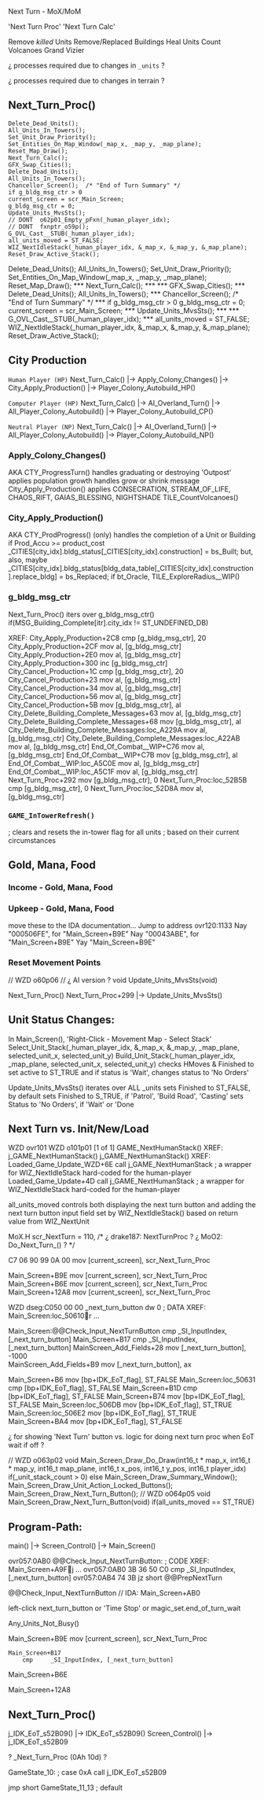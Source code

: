 
Next Turn - MoX/MoM

'Next Turn Proc'
'Next Turn Calc'



Remove *killed* Units
Remove/Replaced Buildings
Heal Units
Count Volcanoes
Grand Vizier

¿ processes required due to changes in `_units` ?

¿ processes required due to changes in terrain ?





## Next_Turn_Proc()
    Delete_Dead_Units();
    All_Units_In_Towers();
    Set_Unit_Draw_Priority();
    Set_Entities_On_Map_Window(_map_x, _map_y, _map_plane);
    Reset_Map_Draw();
    Next_Turn_Calc();
    GFX_Swap_Cities();
    Delete_Dead_Units();
    All_Units_In_Towers();
    Chancellor_Screen();  /* "End of Turn Summary" */
    if g_bldg_msg_ctr > 0
    current_screen = scr_Main_Screen;
    g_bldg_msg_ctr = 0;
    Update_Units_MvsSts();
    // DONT  o62p01_Empty_pFxn(_human_player_idx);
    // DONT  fxnptr_o59p();
    G_OVL_Cast__STUB(_human_player_idx);
    all_units_moved = ST_FALSE;
    WIZ_NextIdleStack(_human_player_idx, &_map_x, &_map_y, &_map_plane);
    Reset_Draw_Active_Stack();


Delete_Dead_Units();  All_Units_In_Towers();
Set_Unit_Draw_Priority();  Set_Entities_On_Map_Window(_map_x, _map_y, _map_plane);  Reset_Map_Draw();
*** Next_Turn_Calc(); ***
*** GFX_Swap_Cities(); ***
Delete_Dead_Units();  All_Units_In_Towers();
*** Chancellor_Screen();  /* "End of Turn Summary" */ ***
if g_bldg_msg_ctr > 0  g_bldg_msg_ctr = 0;
current_screen = scr_Main_Screen;
*** Update_Units_MvsSts(); ***
*** G_OVL_Cast__STUB(_human_player_idx); ***
all_units_moved = ST_FALSE;  WIZ_NextIdleStack(_human_player_idx, &_map_x, &_map_y, &_map_plane);  Reset_Draw_Active_Stack();




## City Production

`Human Player (HP)`
    Next_Turn_Calc()
        |-> Apply_Colony_Changes()
            |-> City_Apply_Production()
                |-> Player_Colony_Autobuild_HP()

`Computer Player (HP)`
    Next_Turn_Calc()
        |-> AI_Overland_Turn()
            |-> All_Player_Colony_Autobuild()
                |-> Player_Colony_Autobuild_CP()

`Neutral Player (NP)`
    Next_Turn_Calc()
        |-> AI_Overland_Turn()
            |-> All_Player_Colony_Autobuild()
                |-> Player_Colony_Autobuild_NP()

### Apply_Colony_Changes()
AKA CTY_ProgressTurn()
    handles graduating or destroying 'Outpost'
    applies population growth
    handles grow or shrink message
    City_Apply_Production()
    applies CONSECRATION, STREAM_OF_LIFE, CHAOS_RIFT, GAIAS_BLESSING, NIGHTSHADE
    TILE_CountVolcanoes()

### City_Apply_Production()
AKA CTY_ProdProgress()
    (only) handles the completion of a Unit or Building
    if Prod_Accu >= product_cost
        _CITIES[city_idx].bldg_status[_CITIES[city_idx].construction] = bs_Built;
            but, also, maybe _CITIES[city_idx].bldg_status[bldg_data_table[_CITIES[city_idx].construction].replace_bldg] = bs_Replaced;
    if bt_Oracle, TILE_ExploreRadius__WIP()



### g_bldg_msg_ctr

Next_Turn_Proc() iters over g_bldg_msg_ctr()
    if(MSG_Building_Complete[itr].city_idx != ST_UNDEFINED_DB)
        

XREF:
    City_Apply_Production+2C8                             cmp     [g_bldg_msg_ctr], 20
    City_Apply_Production+2CF                             mov     al, [g_bldg_msg_ctr]
    City_Apply_Production+2E0                             mov     al, [g_bldg_msg_ctr]
    City_Apply_Production+300                             inc     [g_bldg_msg_ctr]    
    City_Cancel_Production+1C                        cmp     [g_bldg_msg_ctr], 20
    City_Cancel_Production+23                        mov     al, [g_bldg_msg_ctr]
    City_Cancel_Production+34                        mov     al, [g_bldg_msg_ctr]
    City_Cancel_Production+56                        mov     al, [g_bldg_msg_ctr]
    City_Cancel_Production+5B                        mov     [g_bldg_msg_ctr], al
    City_Delete_Building_Complete_Messages+63        mov     al, [g_bldg_msg_ctr]
    City_Delete_Building_Complete_Messages+68        mov     [g_bldg_msg_ctr], al
    City_Delete_Building_Complete_Messages:loc_A229A mov     al, [g_bldg_msg_ctr]
    City_Delete_Building_Complete_Messages:loc_A22AB mov     al, [g_bldg_msg_ctr]
    End_Of_Combat__WIP+C76                           mov     al, [g_bldg_msg_ctr]
    End_Of_Combat__WIP+C7B                           mov     [g_bldg_msg_ctr], al
    End_Of_Combat__WIP:loc_A5C0E                     mov     al, [g_bldg_msg_ctr]
    End_Of_Combat__WIP:loc_A5C1F                     mov     al, [g_bldg_msg_ctr]
    Next_Turn_Proc+292                               mov     [g_bldg_msg_ctr], 0 
    Next_Turn_Proc:loc_52B5B                         cmp     [g_bldg_msg_ctr], 0 
    Next_Turn_Proc:loc_52D8A                         mov     al, [g_bldg_msg_ctr]






### `GAME_InTowerRefresh()`
; clears and resets the in-tower flag for all units
; based on their current circumstances





## Gold, Mana, Food

### Income - Gold, Mana, Food

### Upkeep - Gold, Mana, Food











move these to the IDA documentation...
Jump to address
ovr120:1133
Nay "000506FE", for "Main_Screen+B9E"
Nay "00043ABE", for "Main_Screen+B9E"
Yay "Main_Screen+B9E"






### Reset Movement Points

// WZD o60p06
// ¿ AI version ?
void Update_Units_MvsSts(void)

Next_Turn_Proc()
    Next_Turn_Proc+299
    |-> Update_Units_MvsSts()



## Unit Status Changes:

In Main_Screen(), 'Right-Click - Movement Map - Select Stack'
    Select_Unit_Stack(_human_player_idx, &_map_x, &_map_y, _map_plane, selected_unit_x, selected_unit_y)
            Build_Unit_Stack(_human_player_idx, _map_plane, selected_unit_x, selected_unit_y)
                checks HMoves & Finished to set active to ST_TRUE
                    and if status is 'Wait', changes status to 'No Orders'

Update_Units_MvsSts()
    iterates over ALL _units
        sets Finished to ST_FALSE, by default
        sets Finished to S_TRUE, if 'Patrol', 'Build Road', 'Casting'
        sets Status  to 'No Orders', if 'Wait' or 'Done






## Next Turn vs. Init/New/Load


WZD ovr101
WZD o101p01  [1 of 1]
GAME_NextHumanStack()
XREF:
j_GAME_NextHumanStack()
j_GAME_NextHumanStack()
XREF:
Loaded_Game_Update_WZD+6E call    j_GAME_NextHumanStack           ; a wrapper for WIZ_NextIdleStack hard-coded for the human-player
Loaded_Game_Update+4D     call    j_GAME_NextHumanStack           ; a wrapper for WIZ_NextIdleStack hard-coded for the human-player






all_units_moved
    controls both displaying the next turn button and adding the next turn button input field
set by WIZ_NextIdleStack()
based on return value from WIZ_NextUnit









MoX.H
scr_NextTurn = 110,  /* ¿ drake187: NextTurnProc ? ¿ MoO2: Do_Next_Turn_() ? */





C7 06 90 99 0A 00                               mov     [current_screen], scr_Next_Turn_Proc

Main_Screen+B9E                      mov     [current_screen], scr_Next_Turn_Proc                   
Main_Screen+B6E                      mov     [current_screen], scr_Next_Turn_Proc                   
Main_Screen+12A8                     mov     [current_screen], scr_Next_Turn_Proc                   



WZD dseg:C050 00 00                                           _next_turn_button dw 0                  ; DATA XREF: Main_Screen:loc_50610r ...

Main_Screen:@@Check_Input_NextTurnButton cmp     _SI_InputIndex, [_next_turn_button]
Main_Screen+B17                          cmp     _SI_InputIndex, [_next_turn_button]
MainScreen_Add_Fields+28                 mov     [_next_turn_button], -1000         
MainScreen_Add_Fields+B9                 mov     [_next_turn_button], ax            



Main_Screen+B6        mov     [bp+IDK_EoT_flag], ST_FALSE
Main_Screen:loc_50631 cmp     [bp+IDK_EoT_flag], ST_FALSE
Main_Screen+B1D       cmp     [bp+IDK_EoT_flag], ST_FALSE
Main_Screen+B74       mov     [bp+IDK_EoT_flag], ST_FALSE
Main_Screen:loc_506DB mov     [bp+IDK_EoT_flag], ST_TRUE
Main_Screen:loc_506E2 mov     [bp+IDK_EoT_flag], ST_TRUE
Main_Screen+BA4       mov     [bp+IDK_EoT_flag], ST_FALSE




¿ for showing 'Next Turn' button vs. logic for doing next turn proc when EoT wait if off ?

// WZD o063p02
void Main_Screen_Draw_Do_Draw(int16_t * map_x, int16_t * map_y, int16_t map_plane, int16_t x_pos, int16_t y_pos, int16_t player_idx)
    if(_unit_stack_count > 0)
    else
        Main_Screen_Draw_Summary_Window();
        Main_Screen_Draw_Unit_Action_Locked_Buttons();
        Main_Screen_Draw_Next_Turn_Button();
// WZD o064p05
void Main_Screen_Draw_Next_Turn_Button(void)
    if(all_units_moved == ST_TRUE)

## Program-Path:

main() |-> Screen_Control() |-> Main_Screen()

ovr057:0AB0                                                 @@Check_Input_NextTurnButton:           ; CODE XREF: Main_Screen+A9Fj ...
ovr057:0AB0 3B 36 50 C0                                     cmp     _SI_InputIndex, [_next_turn_button]
ovr057:0AB4 74 3B                                           jz      short @@PrepNextTurn

@@Check_Input_NextTurnButton
// IDA: Main_Screen+AB0


left-click next_turn_button
or 'Time Stop'
or magic_set.end_of_turn_wait

Any_Units_Not_Busy()



Main_Screen+B9E
mov     [current_screen], scr_Next_Turn_Proc

    Main_Screen+B17
        cmp     _SI_InputIndex, [_next_turn_button]




Main_Screen+B6E

Main_Screen+12A8





## Next_Turn_Proc()
j_IDK_EoT_s52B09()
    |-> IDK_EoT_s52B09()
Screen_Control()
    |-> j_IDK_EoT_s52B09







? _Next_Turn_Proc (0Ah 10d) ?


GameState_10:                           ; case 0xA
call    j_IDK_EoT_s52B09

jmp     short GameState_11_13           ; default

